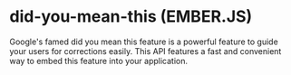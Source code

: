 # did-you-mean-this (EMBER.JS)

Google's famed did you mean this feature is a powerful feature to guide your users for corrections easily. This API features a fast and convenient way to embed this feature into your application.
